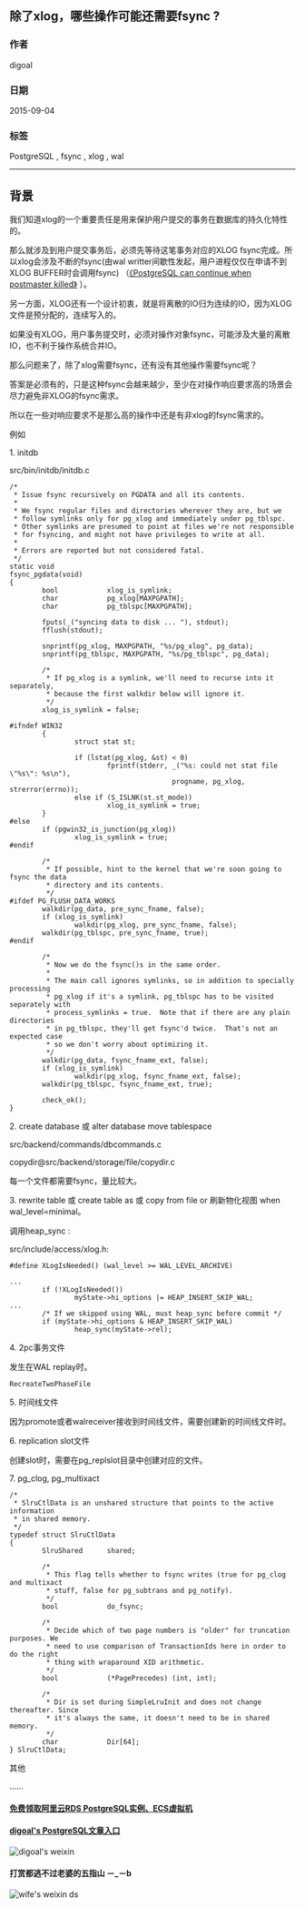 ## 除了xlog，哪些操作可能还需要fsync ?    
                                                                               
### 作者                                                              
digoal                                                              
                                                              
### 日期                                                               
2015-09-04                                                      
                                                                
### 标签                                                              
PostgreSQL , fsync , xlog , wal      
                                                                          
----                                                                          
                                                                           
## 背景                                                               
我们知道xlog的一个重要责任是用来保护用户提交的事务在数据库的持久化特性的。  
  
那么就涉及到用户提交事务后，必须先等待这笔事务对应的XLOG fsync完成。所以xlog会涉及不断的fsync(由wal writter间歇性发起，用户进程仅仅在申请不到XLOG BUFFER时会调用fsync)  （[《PostgreSQL can continue when postmaster killed》](../201508/20150803_01.md)  ）。  
  
另一方面，XLOG还有一个设计初衷，就是将离散的IO归为连续的IO，因为XLOG文件是预分配的，连续写入的。  
  
如果没有XLOG，用户事务提交时，必须对操作对象fsync，可能涉及大量的离散IO，也不利于操作系统合并IO。  
  
那么问题来了，除了xlog需要fsync，还有没有其他操作需要fsync呢？  
  
答案是必须有的，只是这种fsync会越来越少，至少在对操作响应要求高的场景会尽力避免非XLOG的fsync需求。  
  
所以在一些对响应要求不是那么高的操作中还是有非xlog的fsync需求的。  
  
例如  
  
1\. initdb  
  
src/bin/initdb/initdb.c  
  
```  
/*  
 * Issue fsync recursively on PGDATA and all its contents.  
 *  
 * We fsync regular files and directories wherever they are, but we  
 * follow symlinks only for pg_xlog and immediately under pg_tblspc.  
 * Other symlinks are presumed to point at files we're not responsible  
 * for fsyncing, and might not have privileges to write at all.  
 *  
 * Errors are reported but not considered fatal.  
 */  
static void  
fsync_pgdata(void)  
{  
        bool            xlog_is_symlink;  
        char            pg_xlog[MAXPGPATH];  
        char            pg_tblspc[MAXPGPATH];  
  
        fputs(_("syncing data to disk ... "), stdout);  
        fflush(stdout);  
  
        snprintf(pg_xlog, MAXPGPATH, "%s/pg_xlog", pg_data);  
        snprintf(pg_tblspc, MAXPGPATH, "%s/pg_tblspc", pg_data);  
  
        /*  
         * If pg_xlog is a symlink, we'll need to recurse into it separately,  
         * because the first walkdir below will ignore it.  
         */  
        xlog_is_symlink = false;  
  
#ifndef WIN32  
        {  
                struct stat st;  
  
                if (lstat(pg_xlog, &st) < 0)  
                        fprintf(stderr, _("%s: could not stat file \"%s\": %s\n"),  
                                        progname, pg_xlog, strerror(errno));  
                else if (S_ISLNK(st.st_mode))  
                        xlog_is_symlink = true;  
        }  
#else  
        if (pgwin32_is_junction(pg_xlog))  
                xlog_is_symlink = true;  
#endif  
  
        /*  
         * If possible, hint to the kernel that we're soon going to fsync the data  
         * directory and its contents.  
         */  
#ifdef PG_FLUSH_DATA_WORKS  
        walkdir(pg_data, pre_sync_fname, false);  
        if (xlog_is_symlink)  
                walkdir(pg_xlog, pre_sync_fname, false);  
        walkdir(pg_tblspc, pre_sync_fname, true);  
#endif  
  
        /*  
         * Now we do the fsync()s in the same order.  
         *  
         * The main call ignores symlinks, so in addition to specially processing  
         * pg_xlog if it's a symlink, pg_tblspc has to be visited separately with  
         * process_symlinks = true.  Note that if there are any plain directories  
         * in pg_tblspc, they'll get fsync'd twice.  That's not an expected case  
         * so we don't worry about optimizing it.  
         */  
        walkdir(pg_data, fsync_fname_ext, false);  
        if (xlog_is_symlink)  
                walkdir(pg_xlog, fsync_fname_ext, false);  
        walkdir(pg_tblspc, fsync_fname_ext, true);  
  
        check_ok();  
}  
```  
  
2\. create database 或 alter database move tablespace  
  
src/backend/commands/dbcommands.c  
  
  
copydir@src/backend/storage/file/copydir.c  
  
每一个文件都需要fsync，量比较大。  
  
3\. rewrite table 或 create table as 或 copy from file or 刷新物化视图 when wal_level=minimal。  
  
调用heap_sync :   
  
src/include/access/xlog.h:  
  
```  
#define XLogIsNeeded() (wal_level >= WAL_LEVEL_ARCHIVE)  
  
...  
        if (!XLogIsNeeded())  
                myState->hi_options |= HEAP_INSERT_SKIP_WAL;  
...  
        /* If we skipped using WAL, must heap_sync before commit */  
        if (myState->hi_options & HEAP_INSERT_SKIP_WAL)  
                heap_sync(myState->rel);  
```  
  
4\. 2pc事务文件  
  
发生在WAL replay时。  
  
```  
RecreateTwoPhaseFile  
```  
  
5\. 时间线文件  
  
因为promote或者walreceiver接收到时间线文件，需要创建新的时间线文件时。  
  
6\. replication slot文件  
  
创建slot时，需要在pg_replslot目录中创建对应的文件。  
  
7\. pg_clog, pg_multixact  
  
```  
/*  
 * SlruCtlData is an unshared structure that points to the active information  
 * in shared memory.  
 */  
typedef struct SlruCtlData  
{  
        SlruShared      shared;  
  
        /*  
         * This flag tells whether to fsync writes (true for pg_clog and multixact  
         * stuff, false for pg_subtrans and pg_notify).  
         */  
        bool            do_fsync;  
  
        /*  
         * Decide which of two page numbers is "older" for truncation purposes. We  
         * need to use comparison of TransactionIds here in order to do the right  
         * thing with wraparound XID arithmetic.  
         */  
        bool            (*PagePrecedes) (int, int);  
  
        /*  
         * Dir is set during SimpleLruInit and does not change thereafter. Since  
         * it's always the same, it doesn't need to be in shared memory.  
         */  
        char            Dir[64];  
} SlruCtlData;  
```  
  
其他  
  
......  
  
  
  
  
  
  
  
  
  
  
  
  
  
#### [免费领取阿里云RDS PostgreSQL实例、ECS虚拟机](https://free.aliyun.com/ "57258f76c37864c6e6d23383d05714ea")
  
  
#### [digoal's PostgreSQL文章入口](https://github.com/digoal/blog/blob/master/README.md "22709685feb7cab07d30f30387f0a9ae")
  
  
![digoal's weixin](../pic/digoal_weixin.jpg "f7ad92eeba24523fd47a6e1a0e691b59")
  
  
  
  
  
  
#### 打赏都逃不过老婆的五指山 －_－b  
![wife's weixin ds](../pic/wife_weixin_ds.jpg "acd5cce1a143ef1d6931b1956457bc9f")
  
